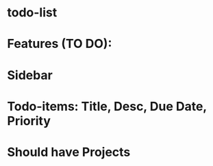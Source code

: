 # todo-list

# Features (TO DO):

# Sidebar
# Todo-items: Title, Desc, Due Date, Priority
# Should have Projects